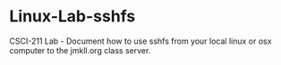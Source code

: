 # Linux-Lab-sshfs
CSCI-211 Lab - Document how to use sshfs from your local linux or osx computer to the jmkll.org class server.
